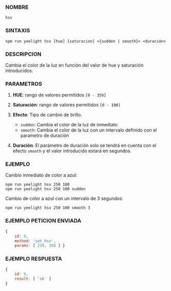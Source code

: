 ### NOMBRE
    hsv

### SINTAXIS
```shell
npm run yeelight hsv [hue] [saturacion] <{sudden | smooth}> <duración>
```

### DESCRIPCION
Cambia el color de la luz en función del valor de hue y saturación introducidos.


### PARAMETROS
1. **HUE**: rango de valores permitidos `[0 - 359]`

2. **Saturación**: rango de valores permitidos `[0 - 100]`
    
3. **Efecto**: Tipo de cambio de brillo.
    - `sudden`: Cambia el color de la luz de inmediato
    - `smooth`: Cambia el color de la luz con un intervalo definido con el parametro de duración

4. **Duración**: El parámetro de duración solo se tendrá en cuenta con el efecto `smooth` y el valor introducido estará en segundos.


### EJEMPLO
Cambio inmediato de color a azul:
```shell
npm run yeelight hsv 250 100
npm run yeelight hsv 250 100 sudden
```

Cambio de color a azul con un intervalo de 3 segundos:
```shell
npm run yeelight hsv 250 100 smooth 3
```


### EJEMPLO PETICION ENVIADA
```javascript
{ 
    id: 0, 
    method: 'set_hsv', 
    params: [ 250, 100 ] }
```


### EJEMPLO RESPUESTA
```javascript    
{ 
    id: 0, 
    result: [ 'ok' ] 
}
```
